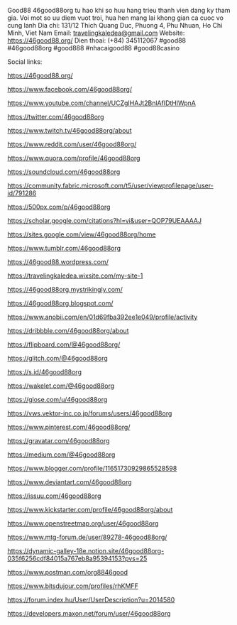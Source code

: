 Good88 46good88org tu hao khi so huu hang trieu thanh vien dang ky tham gia. Voi mot so uu diem vuot troi, hua hen mang lai khong gian ca cuoc vo cung lanh
Dia chi: 131/12 Thich Quang Duc, Phuong 4, Phu Nhuan, Ho Chi Minh, Viet Nam
Email: travelingkaledea@gmail.com
Website: https://46good88.org/
Dien thoai: (+84) 345112067
#good88 #46good88org #good888 #nhacaigood88 #good88casino

 

Social links:



https://46good88.org/

https://www.facebook.com/46good88org/

https://www.youtube.com/channel/UCZgIHAJt2BnlAfIDtHlWpnA

https://twitter.com/46good88org

https://www.twitch.tv/46good88org/about

https://www.reddit.com/user/46good88org/

https://www.quora.com/profile/46good88org

https://soundcloud.com/46good88org

https://community.fabric.microsoft.com/t5/user/viewprofilepage/user-id/791286

https://500px.com/p/46good88org

https://scholar.google.com/citations?hl=vi&user=QOP79UEAAAAJ

https://sites.google.com/view/46good88org/home

https://www.tumblr.com/46good88org

https://46good88.wordpress.com/

https://travelingkaledea.wixsite.com/my-site-1

https://46good88org.mystrikingly.com/

https://46good88org.blogspot.com/

https://www.anobii.com/en/01d69fba392ee1e049/profile/activity

https://dribbble.com/46good88org/about

https://flipboard.com/@46good88org/

https://glitch.com/@46good88org

https://s.id/46good88org

https://wakelet.com/@46good88org

https://glose.com/u/46good88org

https://vws.vektor-inc.co.jp/forums/users/46good88org

https://www.pinterest.com/46good88org/

https://gravatar.com/46good88org

https://medium.com/@46good88org

https://www.blogger.com/profile/11651730929865528598

https://www.deviantart.com/46good88org

https://issuu.com/46good88org

https://www.kickstarter.com/profile/46good88org/about

https://www.openstreetmap.org/user/46good88org

https://www.mtg-forum.de/user/89278-46good88org/

https://dynamic-galley-18e.notion.site/46good88org-035f6256cdf84015a767eb8a95394153?pvs=25

https://www.postman.com/org8846good

https://www.bitsdujour.com/profiles/rhKMFF

https://forum.index.hu/User/UserDescription?u=2014580

https://developers.maxon.net/forum/user/46good88org